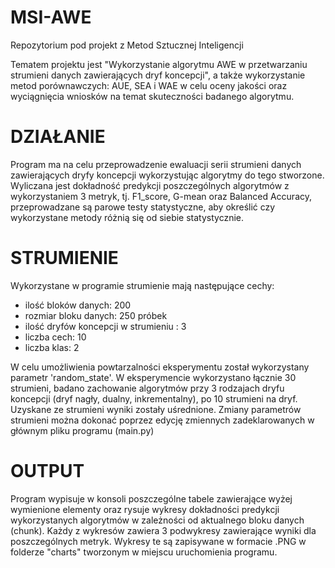 # MSI-AWE
Repozytorium pod projekt z Metod Sztucznej Inteligencji

Tematem projektu jest "Wykorzystanie algorytmu AWE w przetwarzaniu strumieni danych zawierających dryf koncepcji", a także wykorzystanie metod porównawczych: AUE, SEA i WAE w celu oceny jakości oraz wyciągnięcia wniosków na temat skuteczności badanego algorytmu.

# DZIAŁANIE
Program ma na celu przeprowadzenie ewaluacji serii strumieni danych zawierających dryfy koncepcji wykorzystując algorytmy do tego stworzone. Wyliczana jest dokładność predykcji poszczególnych algorytmów z wykorzystaniem 3 metryk, tj. F1_score, G-mean oraz Balanced Accuracy, przeprowadzane są parowe testy statystyczne, aby określić czy wykorzystane metody różnią się od siebie statystycznie.

# STRUMIENIE
Wykorzystane w programie strumienie mają następujące cechy: 
- ilość bloków danych: 200
- rozmiar bloku danych: 250 próbek
- ilość dryfów koncepcji w strumieniu : 3
- liczba cech: 10
- liczba klas: 2

W celu umożliwienia powtarzalności eksperymentu został wykorzystany parametr 'random_state'. W eksperymencie wykorzystano łącznie 30 strumieni, badano zachowanie algorytmów przy 3 rodzajach dryfu koncepcji (dryf nagły, dualny, inkrementalny), po 10 strumieni na dryf. Uzyskane ze strumieni wyniki zostały uśrednione. Zmiany parametrów strumieni można dokonać poprzez edycję zmiennych zadeklarowanych w głównym pliku programu (main.py)

# OUTPUT
Program wypisuje w konsoli poszczególne tabele zawierające wyżej wymienione elementy oraz rysuje wykresy dokładności predykcji wykorzystanych algorytmów w zależności od aktualnego bloku danych (chunk). Każdy z wykresów zawiera 3 podwykresy zawierające wyniki dla poszczególnych metryk. Wykresy te są zapisywane w formacie .PNG w folderze "charts" tworzonym w miejscu uruchomienia programu.
